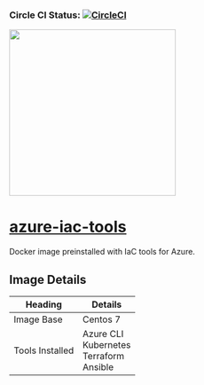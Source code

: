 ### Circle CI Status: [![CircleCI](https://circleci.com/gh/deanshanahan/azure-iac-tools.svg?style=svg)](https://circleci.com/gh/deanshanahan/azure-iac-tools)

<img src="https://upload.wikimedia.org/wikipedia/commons/thumb/a/a8/Microsoft_Azure_Logo.svg/640px-Microsoft_Azure_      Logo.svg.png" width="300">

# [azure-iac-tools](https://hub.docker.com/repository/docker/deanshanahan/azure-iac-tools)

Docker image preinstalled with IaC tools for Azure.

## Image Details
| Heading | Details |
| --- | --- |
| Image Base | Centos 7 |
| Tools Installed | Azure CLI<br>Kubernetes<br>Terraform<br>Ansible |

